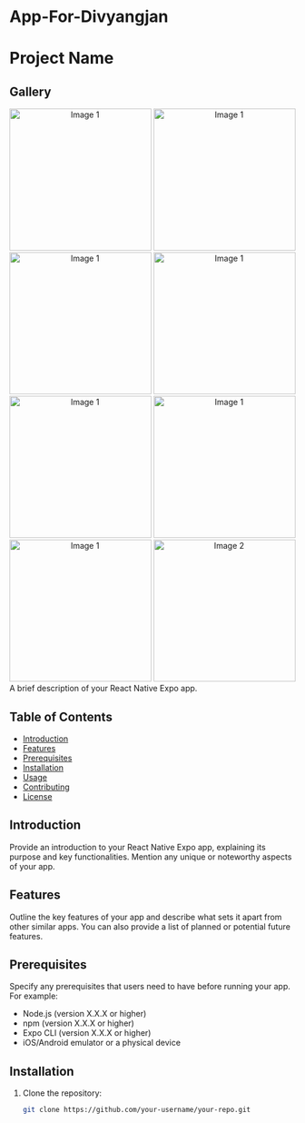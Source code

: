 # App-For-Divyangjan
# Project Name

## Gallery

<!-- Grid of Images -->
<div align="center">
    <img src="https://github.com/imdj6/App-For-Divyangjan/assets/81770608/5e7203e4-7ede-4917-8aec-1af05bb40cf5" alt="Image 1" width="250" />
    <img src="https://github.com/imdj6/App-For-Divyangjan/assets/81770608/f929f387-24b0-4863-873d-f328678e1c78" alt="Image 1" width="250" />
    <img src="https://github.com/imdj6/App-For-Divyangjan/assets/81770608/5e2facab-d68b-4ae2-a1ab-071bc85555d1" alt="Image 1" width="250" />
    <img src="https://github.com/imdj6/App-For-Divyangjan/assets/81770608/e6ab5bd9-3e2b-4816-a82d-f03ec579b9e3" alt="Image 1" width="250" />   
    <img src="https://github.com/imdj6/App-For-Divyangjan/assets/81770608/24bdf8f5-58b2-4106-a743-19eb41beaf8d" alt="Image 1" width="250" />
    <img src="https://github.com/imdj6/App-For-Divyangjan/assets/81770608/64bd726a-e7cb-4148-a9fc-b7b11a288c49" alt="Image 1" width="250" />
    <img src="https://github.com/imdj6/App-For-Divyangjan/assets/81770608/08592340-9310-42b1-914a-abe03fdc6b27" alt="Image 1" width="250" />      
    <img src="https://github.com/imdj6/App-For-Divyangjan/assets/81770608/1edf4766-e5be-4d70-b26b-dad179b1097b" alt="Image 2" width="250" />
</div>
<!-- End of Grid -->
A brief description of your React Native Expo app.

## Table of Contents

- [Introduction](#introduction)
- [Features](#features)
- [Prerequisites](#prerequisites)
- [Installation](#installation)
- [Usage](#usage)
- [Contributing](#contributing)
- [License](#license)

## Introduction

Provide an introduction to your React Native Expo app, explaining its purpose and key functionalities. Mention any unique or noteworthy aspects of your app.

## Features

Outline the key features of your app and describe what sets it apart from other similar apps. You can also provide a list of planned or potential future features.

## Prerequisites

Specify any prerequisites that users need to have before running your app. For example:

- Node.js (version X.X.X or higher)
- npm (version X.X.X or higher)
- Expo CLI (version X.X.X or higher)
- iOS/Android emulator or a physical device

## Installation

1. Clone the repository:

   ```bash
   git clone https://github.com/your-username/your-repo.git




